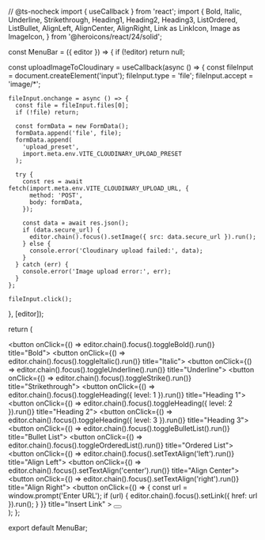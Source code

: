 // @ts-nocheck
import { useCallback } from 'react';
import {
  Bold,
  Italic,
  Underline,
  Strikethrough,
  Heading1,
  Heading2,
  Heading3,
  ListOrdered,
  ListBullet,
  AlignLeft,
  AlignCenter,
  AlignRight,
  Link as LinkIcon,
  Image as ImageIcon,
} from '@heroicons/react/24/solid';

const MenuBar = ({ editor }) => {
  if (!editor) return null;

  const uploadImageToCloudinary = useCallback(async () => {
    const fileInput = document.createElement('input');
    fileInput.type = 'file';
    fileInput.accept = 'image/*';

    fileInput.onchange = async () => {
      const file = fileInput.files[0];
      if (!file) return;

      const formData = new FormData();
      formData.append('file', file);
      formData.append(
        'upload_preset',
        import.meta.env.VITE_CLOUDINARY_UPLOAD_PRESET
      );

      try {
        const res = await fetch(import.meta.env.VITE_CLOUDINARY_UPLOAD_URL, {
          method: 'POST',
          body: formData,
        });

        const data = await res.json();
        if (data.secure_url) {
          editor.chain().focus().setImage({ src: data.secure_url }).run();
        } else {
          console.error('Cloudinary upload failed:', data);
        }
      } catch (err) {
        console.error('Image upload error:', err);
      }
    };

    fileInput.click();
  }, [editor]);

  return (
    <div className="flex flex-wrap gap-2 mb-4 border-b pb-2">
      <button onClick={() => editor.chain().focus().toggleBold().run()} title="Bold">
        <Bold className="h-5 w-5 text-gray-700" />
      </button>
      <button onClick={() => editor.chain().focus().toggleItalic().run()} title="Italic">
        <Italic className="h-5 w-5 text-gray-700" />
      </button>
      <button onClick={() => editor.chain().focus().toggleUnderline().run()} title="Underline">
        <Underline className="h-5 w-5 text-gray-700" />
      </button>
      <button onClick={() => editor.chain().focus().toggleStrike().run()} title="Strikethrough">
        <Strikethrough className="h-5 w-5 text-gray-700" />
      </button>
      <button onClick={() => editor.chain().focus().toggleHeading({ level: 1 }).run()} title="Heading 1">
        <Heading1 className="h-5 w-5 text-gray-700" />
      </button>
      <button onClick={() => editor.chain().focus().toggleHeading({ level: 2 }).run()} title="Heading 2">
        <Heading2 className="h-5 w-5 text-gray-700" />
      </button>
      <button onClick={() => editor.chain().focus().toggleHeading({ level: 3 }).run()} title="Heading 3">
        <Heading3 className="h-5 w-5 text-gray-700" />
      </button>
      <button onClick={() => editor.chain().focus().toggleBulletList().run()} title="Bullet List">
        <ListBullet className="h-5 w-5 text-gray-700" />
      </button>
      <button onClick={() => editor.chain().focus().toggleOrderedList().run()} title="Ordered List">
        <ListOrdered className="h-5 w-5 text-gray-700" />
      </button>
      <button onClick={() => editor.chain().focus().setTextAlign('left').run()} title="Align Left">
        <AlignLeft className="h-5 w-5 text-gray-700" />
      </button>
      <button onClick={() => editor.chain().focus().setTextAlign('center').run()} title="Align Center">
        <AlignCenter className="h-5 w-5 text-gray-700" />
      </button>
      <button onClick={() => editor.chain().focus().setTextAlign('right').run()} title="Align Right">
        <AlignRight className="h-5 w-5 text-gray-700" />
      </button>
      <button
        onClick={() => {
          const url = window.prompt('Enter URL');
          if (url) {
            editor.chain().focus().setLink({ href: url }).run();
          }
        }}
        title="Insert Link"
      >
        <LinkIcon className="h-5 w-5 text-gray-700" />
      </button>
      <button onClick={uploadImageToCloudinary} title="Upload Image">
        <ImageIcon className="h-5 w-5 text-gray-700" />
      </button>
    </div>
  );
};

export default MenuBar;
